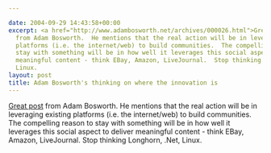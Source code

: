 ```yaml
---

date: 2004-09-29 14:43:58+00:00
excerpt: <a href="http://www.adambosworth.net/archives/000026.html">Great post</a>
  from Adam Bosworth.  He mentions that the real action will be in leveraging existing
  platforms (i.e. the internet/web) to build communities.  The compelling reason to
  stay with something will be in how well it leverages this social aspect to deliver
  meaningful content - think EBay, Amazon, LiveJournal.  Stop thinking Longhorn, .Net,
  Linux.
layout: post
title: Adam Bosworth's thinking on where the innovation is
---
```


[Great post](http://www.adambosworth.net/archives/000026.html) from Adam Bosworth.  He mentions that the real action will be in leveraging existing platforms (i.e. the internet/web) to build communities.  The compelling reason to stay with something will be in how well it leverages this social aspect to deliver meaningful content - think EBay, Amazon, LiveJournal.  Stop thinking Longhorn, .Net, Linux.
